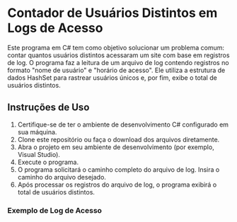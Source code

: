 # Contador de Usuários Distintos em Logs de Acesso

Este programa em C# tem como objetivo solucionar um problema comum: contar quantos usuários distintos acessaram um site com base em registros de log. O programa faz a leitura de um arquivo de log contendo registros no formato "nome de usuário" e "horário de acesso". Ele utiliza a estrutura de dados HashSet para rastrear usuários únicos e, por fim, exibe o total de usuários distintos.

## Instruções de Uso

1. Certifique-se de ter o ambiente de desenvolvimento C# configurado em sua máquina.
2. Clone este repositório ou faça o download dos arquivos diretamente.
3. Abra o projeto em seu ambiente de desenvolvimento (por exemplo, Visual Studio).
4. Execute o programa.
5. O programa solicitará o caminho completo do arquivo de log. Insira o caminho do arquivo desejado.
6. Após processar os registros do arquivo de log, o programa exibirá o total de usuários distintos.

### Exemplo de Log de Acesso

